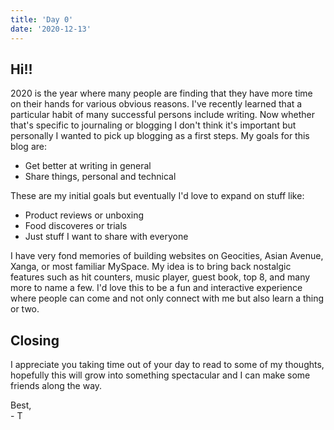 ```yaml
---
title: 'Day 0'
date: '2020-12-13'
---
```


## Hi!!

2020 is the year where many people are finding that they have more time on their hands for various obvious reasons. I've recently learned that a particular habit of many successful persons include writing. Now whether that's specific to journaling or blogging I don't think it's important but personally I wanted to pick up blogging as a first steps. My goals for this blog are:

- Get better at writing in general
- Share things, personal and technical


These are my initial goals but eventually I'd love to expand on stuff like:

- Product reviews or unboxing
- Food discoveres or trials
- Just stuff I want to share with everyone

I have very fond memories of building websites on Geocities, Asian Avenue, Xanga, or most familiar MySpace. My idea is to bring back nostalgic features such as hit counters, music player, guest book, top 8, and many more to name a few. I'd love this to be a fun and interactive experience where people can come and not only connect with me but also learn a thing or two.

## Closing

I appreciate you taking time out of your day to read to some of my thoughts, hopefully this will grow into something spectacular and I can make some friends along the way.

Best, \
\- T
